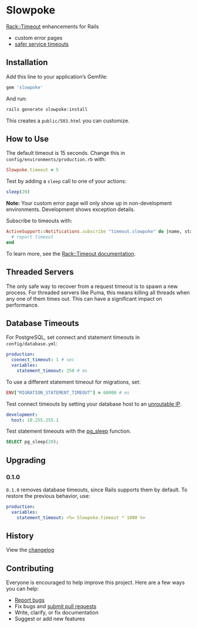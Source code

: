 # Slowpoke

[Rack::Timeout](https://github.com/heroku/rack-timeout) enhancements for Rails

- custom error pages
- [safer service timeouts](https://github.com/heroku/rack-timeout/issues/39)

## Installation

Add this line to your application’s Gemfile:

```ruby
gem 'slowpoke'
```

And run:

```sh
rails generate slowpoke:install
```

This creates a `public/503.html` you can customize.

## How to Use

The default timeout is 15 seconds. Change this in `config/environments/production.rb` with:

```ruby
Slowpoke.timeout = 5
```

Test by adding a `sleep` call to one of your actions:

```ruby
sleep(20)
```

**Note:** Your custom error page will only show up in non-development environments. Development shows exception details.

Subscribe to timeouts with:

```ruby
ActiveSupport::Notifications.subscribe "timeout.slowpoke" do |name, start, finish, id, payload|
  # report timeout
end
```

To learn more, see the [Rack::Timeout documentation](https://github.com/heroku/rack-timeout).

## Threaded Servers

The only safe way to recover from a request timeout is to spawn a new process. For threaded servers like Puma, this means killing all threads when any one of them times out. This can have a significant impact on performance.

## Database Timeouts

For PostgreSQL, set connect and statement timeouts in `config/database.yml`:

```yaml
production:
  connect_timeout: 1 # sec
  variables:
    statement_timeout: 250 # ms
```

To use a different statement timeout for migrations, set:

```ruby
ENV["MIGRATION_STATEMENT_TIMEOUT"] = 60000 # ms
```

Test connect timeouts by setting your database host to an [unroutable IP](https://stackoverflow.com/questions/100841/artificially-create-a-connection-timeout-error).

```yaml
development:
  host: 10.255.255.1
```

Test statement timeouts with the [pg_sleep](https://www.postgresql.org/docs/current/static/functions-datetime.html#FUNCTIONS-DATETIME-DELAY) function.

```sql
SELECT pg_sleep(20);
```

## Upgrading

### 0.1.0

`0.1.0` removes database timeouts, since Rails supports them by default. To restore the previous behavior, use:

```yaml
production:
  variables:
    statement_timeout: <%= Slowpoke.timeout * 1000 %>
```

## History

View the [changelog](https://github.com/ankane/slowpoke/blob/master/CHANGELOG.md)

## Contributing

Everyone is encouraged to help improve this project. Here are a few ways you can help:

- [Report bugs](https://github.com/ankane/slowpoke/issues)
- Fix bugs and [submit pull requests](https://github.com/ankane/slowpoke/pulls)
- Write, clarify, or fix documentation
- Suggest or add new features
